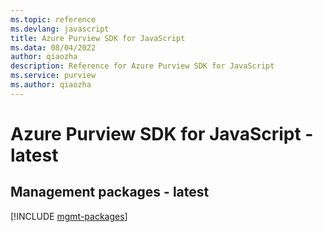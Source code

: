 ```yaml
---
ms.topic: reference
ms.devlang: javascript
title: Azure Purview SDK for JavaScript
ms.data: 08/04/2022
author: qiaozha
description: Reference for Azure Purview SDK for JavaScript
ms.service: purview
ms.author: qiaozha
---
```

# Azure Purview SDK for JavaScript - latest

## Management packages - latest
[!INCLUDE [mgmt-packages](purview-mgmt-index.md)]